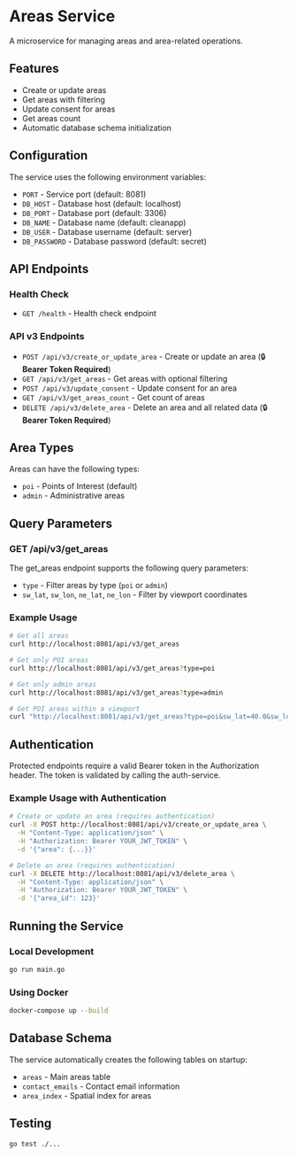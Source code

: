 # Areas Service

A microservice for managing areas and area-related operations.

## Features

- Create or update areas
- Get areas with filtering
- Update consent for areas
- Get areas count
- Automatic database schema initialization

## Configuration

The service uses the following environment variables:

- `PORT` - Service port (default: 8081)
- `DB_HOST` - Database host (default: localhost)
- `DB_PORT` - Database port (default: 3306)
- `DB_NAME` - Database name (default: cleanapp)
- `DB_USER` - Database username (default: server)
- `DB_PASSWORD` - Database password (default: secret)

## API Endpoints

### Health Check
- `GET /health` - Health check endpoint

### API v3 Endpoints
- `POST /api/v3/create_or_update_area` - Create or update an area (🔒 **Bearer Token Required**)
- `GET /api/v3/get_areas` - Get areas with optional filtering
- `POST /api/v3/update_consent` - Update consent for an area
- `GET /api/v3/get_areas_count` - Get count of areas
- `DELETE /api/v3/delete_area` - Delete an area and all related data (🔒 **Bearer Token Required**)

## Area Types

Areas can have the following types:
- `poi` - Points of Interest (default)
- `admin` - Administrative areas

## Query Parameters

### GET /api/v3/get_areas

The get_areas endpoint supports the following query parameters:

- `type` - Filter areas by type (`poi` or `admin`)
- `sw_lat`, `sw_lon`, `ne_lat`, `ne_lon` - Filter by viewport coordinates

### Example Usage

```bash
# Get all areas
curl http://localhost:8081/api/v3/get_areas

# Get only POI areas
curl http://localhost:8081/api/v3/get_areas?type=poi

# Get only admin areas
curl http://localhost:8081/api/v3/get_areas?type=admin

# Get POI areas within a viewport
curl "http://localhost:8081/api/v3/get_areas?type=poi&sw_lat=40.0&sw_lon=-74.0&ne_lat=41.0&ne_lon=-73.0"
```

## Authentication

Protected endpoints require a valid Bearer token in the Authorization header. The token is validated by calling the auth-service.

### Example Usage with Authentication

```bash
# Create or update an area (requires authentication)
curl -X POST http://localhost:8081/api/v3/create_or_update_area \
  -H "Content-Type: application/json" \
  -H "Authorization: Bearer YOUR_JWT_TOKEN" \
  -d '{"area": {...}}'

# Delete an area (requires authentication)
curl -X DELETE http://localhost:8081/api/v3/delete_area \
  -H "Content-Type: application/json" \
  -H "Authorization: Bearer YOUR_JWT_TOKEN" \
  -d '{"area_id": 123}'
```

## Running the Service

### Local Development

```bash
go run main.go
```

### Using Docker

```bash
docker-compose up --build
```

## Database Schema

The service automatically creates the following tables on startup:

- `areas` - Main areas table
- `contact_emails` - Contact email information
- `area_index` - Spatial index for areas

## Testing

```bash
go test ./...
``` 